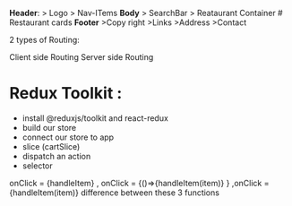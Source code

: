 **Header**:
     > Logo
     > Nav-ITems
**Body**
     > SearchBar
     > Reataurant Container
          # Restaurant cards
**Footer**
     >Copy right
     >Links
     >Address
     >Contact


2 types of Routing:

Client side Routing
Server side Routing



# Redux Toolkit :
  - install @reduxjs/toolkit and react-redux
  - build our store
  - connect our store to app
  - slice (cartSlice)
  - dispatch an action
  - selector



  onClick = {handleItem}  ,  onClick = {()=>{handleItem(item)} } ,onClick = {handleItem(item)}  difference between these 3 functions

